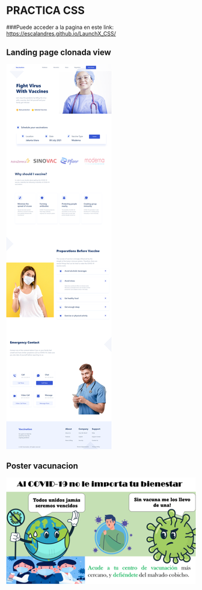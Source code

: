 # PRACTICA CSS

###Puede acceder a la pagina en este link: https://escalandres.github.io/LaunchX_CSS/
## Landing page clonada view
![Landing Page](./LandingClonada.png)

## Poster vacunacion
![Poster vacunacion](./poster_vacunacion.png)

